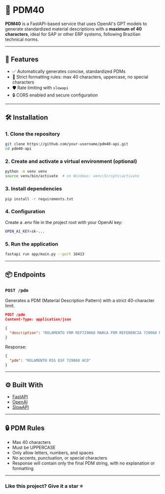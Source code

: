 # 🧠 PDM40

**PDM40** is a FastAPI-based service that uses OpenAI's GPT models to generate standardized material descriptions with a **maximum of 40 characters**, ideal for SAP or other ERP systems, following Brazilian technical norms.

---

## 🚀 Features

- ✅ Automatically generates concise, standardized PDMs
- 🧠 Strict formatting rules: max 40 characters, uppercase, no special characters
- 🛡️ Rate limiting with `slowapi`
- 🔒 CORS enabled and secure configuration

---

## 🛠️ Installation

### 1. Clone the repository

```bash
git clone https://github.com/your-username/pdm40-api.git
cd pdm40-api
```

### 2. Create and activate a virtual environment (optional)

```bash
python -m venv venv
source venv/bin/activate  # on Windows: venv\Scripts\activate
```

### 3. Install dependencies

```bash
pip install -r requirements.txt
```

### 4. Configuration

Create a .env file in the project root with your OpenAI key:

```bash
OPEN_AI_KEY=sk-...
```

### 5. Run the application

```bash
fastapi run app/main.py --port 16413
```

---

## 📦 Endpoints

### `POST /pdm`

Generates a PDM (Material Description Pattern) with a strict 40-character limit.

```json
POST /pdm
Content-Type: application/json

{
  "description": "ROLAMENTO FRM REF729068 MARCA FRM REFERENCIA 729068 MATERIAL ACO APLICACOES AUTOMOTIVA INDUSTRIAL"
}
```

Response:

```json
{
  "pdm": "ROLAMENTO RIG ESF 729068 ACO"
}
```

---

## ⚙️ Built With

- [FastAPI](https://fastapi.tiangolo.com/)
- [OpenAI](https://openai.com/)
- [SlowAPI](https://pypi.org/project/slowapi/)

---

## 🔒 PDM Rules

- Max 40 characters
- Must be UPPERCASE
- Only allow letters, numbers, and spaces
- No accents, punctuation, or special characters
- Response will contain only the final PDM string, with no explanation or formatting

---

### Like this project? Give it a star ⭐

